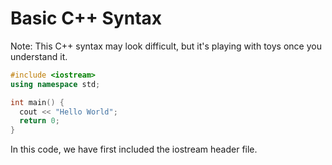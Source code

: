 # Basic C++ Syntax

Note: This C++ syntax may look difficult, but it's playing with toys once you understand it.

```C++
#include <iostream>
using namespace std;

int main() {
  cout << "Hello World";
  return 0;
}
```

In this code, we have first included the iostream header file.
